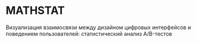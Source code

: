 # MATHSTAT
Визуализация взаимосвязи между дизайном цифровых интерфейсов и поведением пользователей: статистический анализ A/B-тестов
